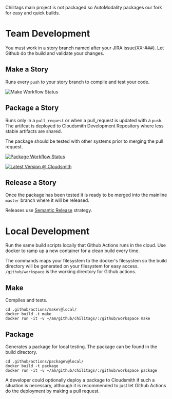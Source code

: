 

Chilitags main project is not packaged so AutoModality packages our fork for easy and quick builds.

# Team Development

You must work in a story branch named after your JIRA issue(XX-###). Let Github do the build and validate your changes.

## Make a Story

Runs every `push` to your story branch to compile and test your code. 

![Make Workflow Status](https://github.com/AutoModality/chilitags/workflows/Story/badge.svg)

## Package a Story

Runs only in a `pull_request` or when a pull_request is updated with a `push`.  The artifcat is deployed to Cloudsmith Development Repository where less stable artifacts are shared.

The package should be tested with other systems prior to merging the pull request. 

[![Package Workflow Status](https://github.com/AutoModality/chilitags/workflows/Development%20Package/badge.svg)](https://github.com/AutoModality/chilitags/actions?query=workflow%3A%22Development+Package%22)

[![Latest Version @ Cloudsmith](https://api-prd.cloudsmith.io/badges/version/automodality/dev/deb/chilitags/latest/d=ubuntu%252Fxenial;t=1/?render=true&badge_token=gAAAAABeCtIpEQj1ME47SUCAsKR-PfhDmeaDVwD07FpG69sqUpxPR-TpVSRMu9t-SgIEvoQlGOMoOihctK2VdLAk5Av_8wZ7qYNyYF0DrMqEraFkkBOd_g4%3D)](https://cloudsmith.io/~automodality/repos/dev/packages/detail/deb/chilitags/latest/d=ubuntu%252Fxenial;t=1/)

## Release a Story

Once the package has been tested it is ready to be merged into the mainline `master` branch where it will be released.

Releases use [Semantic Release](https://github.com/semantic-release) strategy. 

# Local Development 

Run the same build scripts locally that Github Actions runs in the cloud. Use docker to ramp up a new container for a clean build every time.

The commands maps your filesystem to the docker's filesystem so the build directory will be generated on your filesystem for easy access. `/github/workspace` is the working directory for Github actions.

## Make

Compiles and tests.

```
cd .github/actions/make\@local/
docker build -t make
docker run -it -v ~/am/github/chilitags/:/github/workspace make 
```

## Package

Generates a package for local testing. The package can be found in the build directory.

```
cd .github/actions/package\@local/
docker build -t package
docker run -it -v ~/am/github/chilitags/:/github/workspace package 
```

A developer could optionally deploy a package to Cloudsmith if such a situation is necessary, although it is recommended to just let Github Actions do the deployment by making a pull request.


